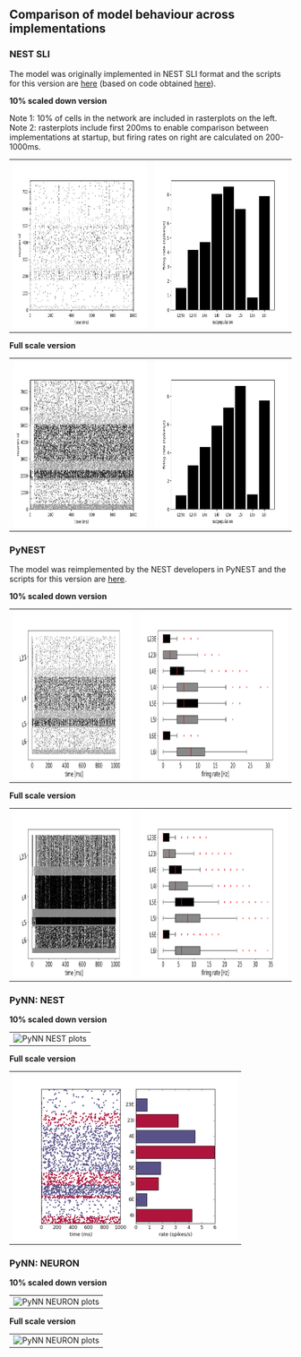 ## Comparison of model behaviour across implementations

### NEST SLI

The model was originally implemented in NEST SLI format and the scripts for this version are [here](/NEST_SLI) (based on code obtained [here](https://github.com/nest/nest-simulator/tree/master/examples/nest/Potjans_2014)). 

**10% scaled down version**

Note 1: 10% of cells in the network are included in rasterplots on the left.<br/>
Note 2: rasterplots include first 200ms to enable comparison between implementations at startup, but firing rates on right are calculated on 200-1000ms.
<table>
<tr>
<td><img alt="NEST SLI raster" src="images/nestsli_rasterplot_0.1.png" height="300"/></td>
<td><img alt="NEST SLI firing rates" src="images/nestsli_firing_rates_0.1.png" height="300"/></td>
</tr>
</table>

**Full scale version**
<table>
<tr>
<td><img alt="NEST SLI raster" src="images/nestsli_rasterplot_1.0.png" height="300"/></td>
<td><img alt="NEST SLI firing rates" src="images/nestsli_firing_rates_1.0.png" height="300"/></td>
</tr>
</table>


### PyNEST

The model was reimplemented by the NEST developers in PyNEST and the scripts for this version are [here](/PyNEST).

**10% scaled down version**
<table>
<tr>
<td><img alt="PyNEST raster" src="images/pynest_rasterplot_0.1.png" height="300"/></td>
<td><img alt="PyNEST firing rates" src="images/pynest_firing_rates_0.1.png" height="300"/></td>
</tr>
</table>


**Full scale version**
<table>
<tr>
<td><img alt="PyNEST raster" src="images/pynest_rasterplot_1.0.png" height="300"/></td>
<td><img alt="PyNEST firing rates" src="images/pynest_firing_rates_1.0.png" height="300"/></td>
</tr>
</table>

### PyNN: NEST

**10% scaled down version**
<table>
<tr>
<td><img alt="PyNN NEST plots" src="images/pynn_nest_plots_0.1.png" height="300"/></td>
</tr>
</table>

**Full scale version**
<table>
<tr>
<td><img alt="PyNN NEST plots" src="images/pynn_nest_plots_1.0.png" height="300"/></td>
</tr>
</table>

### PyNN: NEURON

**10% scaled down version**
<table>
<tr>
<td><img alt="PyNN NEURON plots" src="images/pynn_neuron_plots_0.1.png" height="300"/></td>
</tr>
</table>

**Full scale version**
<table>
<tr>
<td><img alt="PyNN NEURON plots" src="images/pynn_neuron_plots_1.0.png" height="300"/></td>
</tr>
</table>



